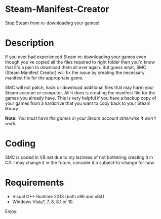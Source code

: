 # Steam-Manifest-Creator
Stop Steam from re-downloading your games!

# Description
If you ever had experienced Steam re-downloading your games even though you've copied all the files required to right folder then you'd know that it's
a pain to download them all over again. But guess what, SMC (Steam Manifest Creator) will fix the issue by creating the necessary manifest file for the appropriate game.

SMC will not patch, hack or download additional files that may harm your Steam account or computer. All it does is creating the manifest file for the games you already have.
This is very helpful if you have a backup copy of your games from a harddrive that you want to copy back to your Steam library.

<b>Note:</b> <i>You must have the games in your Steam account otherwise it won't work.</i>
# Coding
SMC is coded in VB.net due to my laziness of not bothering creating it in C#. I may change it in the future, consider it a subject-to-change for now.

# Requirements
* Visual C++ Runtime 2013 (both x86 and x64)
* Windows Vista*, 7, 8, 8.1 or 10.

Enjoy.
